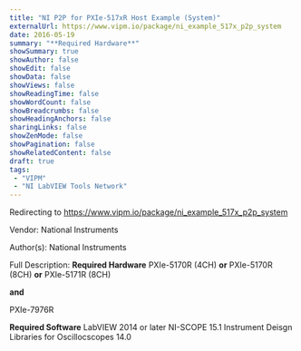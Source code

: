 ```yaml
---
title: "NI P2P for PXIe-517xR Host Example (System)"
externalUrl: https://www.vipm.io/package/ni_example_517x_p2p_system
date: 2016-05-19
summary: "**Required Hardware**"
showSummary: true
showAuthor: false
showEdit: false
showData: false
showViews: false
showReadingTime: false
showWordCount: false
showBreadcrumbs: false
showHeadingAnchors: false
sharingLinks: false
showZenMode: false
showPagination: false
showRelatedContent: false
draft: true
tags:
 - "VIPM"
 - "NI LabVIEW Tools Network"
---
```


Redirecting to https://www.vipm.io/package/ni_example_517x_p2p_system

Vendor: National Instruments

Author(s): National Instruments
 
Full Description:
**Required Hardware**
PXIe-5170R (4CH) **or**
PXIe-5170R (8CH) **or**
PXIe-5171R (8CH)

**and**

PXIe-7976R

**Required Software**
LabVIEW 2014 or later
NI-SCOPE 15.1
Instrument Deisgn Libraries for Oscillocscopes 14.0